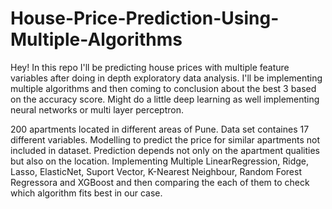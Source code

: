 # House-Price-Prediction-Using-Multiple-Algorithms
Hey! In this repo I'll be predicting house prices with multiple feature variables after doing in depth exploratory data analysis. I'll be implementing multiple algorithms and then coming to conclusion about the best 3 based on the accuracy score. Might do a little deep learning as well implementing neural networks or multi layer perceptron.


200 apartments located in different areas of Pune.
Data set containes 17 different variables. 
Modelling to predict the price for similar apartments not included in dataset.
Prediction depends not only on the apartment qualities but also on the location.
Implementing Multiple LinearRegression, Ridge, Lasso, ElasticNet, Suport Vector, K-Nearest Neighbour, Random Forest Regressora and XGBoost and then comparing the each of them to check which algorithm fits best in our case.
